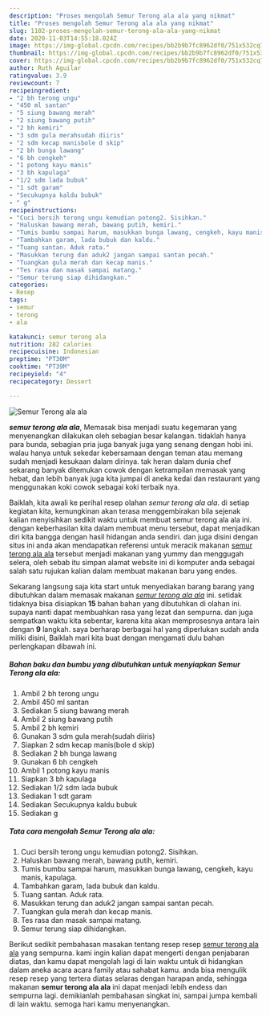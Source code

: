 ```yaml
---
description: "Proses mengolah Semur Terong ala ala yang nikmat"
title: "Proses mengolah Semur Terong ala ala yang nikmat"
slug: 1102-proses-mengolah-semur-terong-ala-ala-yang-nikmat
date: 2020-11-03T14:55:18.024Z
image: https://img-global.cpcdn.com/recipes/bb2b9b7fc8962df0/751x532cq70/semur-terong-ala-ala-foto-resep-utama.jpg
thumbnail: https://img-global.cpcdn.com/recipes/bb2b9b7fc8962df0/751x532cq70/semur-terong-ala-ala-foto-resep-utama.jpg
cover: https://img-global.cpcdn.com/recipes/bb2b9b7fc8962df0/751x532cq70/semur-terong-ala-ala-foto-resep-utama.jpg
author: Ruth Aguilar
ratingvalue: 3.9
reviewcount: 7
recipeingredient:
- "2 bh terong ungu"
- "450 ml santan"
- "5 siung bawang merah"
- "2 siung bawang putih"
- "2 bh kemiri"
- "3 sdm gula merahsudah diiris"
- "2 sdm kecap manisbole d skip"
- "2 bh bunga lawang"
- "6 bh cengkeh"
- "1 potong kayu manis"
- "3 bh kapulaga"
- "1/2 sdm lada bubuk"
- "1 sdt garam"
- "Secukupnya kaldu bubuk"
- " g"
recipeinstructions:
- "Cuci bersih terong ungu kemudian potong2. Sisihkan."
- "Haluskan bawang merah, bawang putih, kemiri."
- "Tumis bumbu sampai harum, masukkan bunga lawang, cengkeh, kayu manis, kapulaga."
- "Tambahkan garam, lada bubuk dan kaldu."
- "Tuang santan. Aduk rata."
- "Masukkan terung dan aduk2 jangan sampai santan pecah."
- "Tuangkan gula merah dan kecap manis."
- "Tes rasa dan masak sampai matang."
- "Semur terung siap dihidangkan."
categories:
- Resep
tags:
- semur
- terong
- ala

katakunci: semur terong ala 
nutrition: 282 calories
recipecuisine: Indonesian
preptime: "PT30M"
cooktime: "PT39M"
recipeyield: "4"
recipecategory: Dessert

---
```



![Semur Terong ala ala](https://img-global.cpcdn.com/recipes/bb2b9b7fc8962df0/751x532cq70/semur-terong-ala-ala-foto-resep-utama.jpg)

<b><i>semur terong ala ala</i></b>, Memasak bisa menjadi suatu kegemaran yang menyenangkan dilakukan oleh sebagian besar kalangan. tidaklah hanya para bunda, sebagian pria juga banyak juga yang senang dengan hobi ini. walau hanya untuk sekedar kebersamaan dengan teman atau memang sudah menjadi kesukaan dalam dirinya. tak heran dalam dunia chef sekarang banyak ditemukan cowok dengan ketrampilan memasak yang hebat, dan lebih banyak juga kita jumpai di aneka kedai dan restaurant yang menggunakan koki cowok sebagai koki terbaik nya.

Baiklah, kita awali ke perihal resep olahan <i>semur terong ala ala</i>. di setiap kegiatan kita, kemungkinan akan terasa menggembirakan bila sejenak kalian menyisihkan sedikit waktu untuk membuat semur terong ala ala ini. dengan keberhasilan kita dalam membuat menu tersebut, dapat menjadikan diri kita bangga dengan hasil hidangan anda sendiri. dan juga disini dengan situs ini anda akan mendapatkan referensi untuk meracik makanan <u>semur terong ala ala</u> tersebut menjadi makanan yang yummy dan menggugah selera, oleh sebab itu simpan alamat website ini di komputer anda sebagai salah satu rujukan kalian dalam membuat makanan baru yang endes.




Sekarang langsung saja kita start untuk menyediakan barang barang yang dibutuhkan dalam memasak makanan <u><i>semur terong ala ala</i></u> ini. setidak tidaknya bisa disiapkan <b>15</b> bahan bahan yang dibutuhkan di olahan ini. supaya nanti dapat membuahkan rasa yang lezat dan sempurna. dan juga sempatkan waktu kita sebentar, karena kita akan memprosesnya antara lain dengan <b>9</b> langkah. saya berharap berbagai hal yang diperlukan sudah anda miliki disini, Baiklah mari kita buat dengan mengamati dulu bahan perlengkapan dibawah ini.

<!--inarticleads1-->

##### Bahan baku dan bumbu yang dibutuhkan untuk menyiapkan Semur Terong ala ala:

1. Ambil 2 bh terong ungu
1. Ambil 450 ml santan
1. Sediakan 5 siung bawang merah
1. Ambil 2 siung bawang putih
1. Ambil 2 bh kemiri
1. Gunakan 3 sdm gula merah(sudah diiris)
1. Siapkan 2 sdm kecap manis(bole d skip)
1. Sediakan 2 bh bunga lawang
1. Gunakan 6 bh cengkeh
1. Ambil 1 potong kayu manis
1. Siapkan 3 bh kapulaga
1. Sediakan 1/2 sdm lada bubuk
1. Sediakan 1 sdt garam
1. Sediakan Secukupnya kaldu bubuk
1. Sediakan  g




<!--inarticleads2-->

##### Tata cara mengolah Semur Terong ala ala:

1. Cuci bersih terong ungu kemudian potong2. Sisihkan.
1. Haluskan bawang merah, bawang putih, kemiri.
1. Tumis bumbu sampai harum, masukkan bunga lawang, cengkeh, kayu manis, kapulaga.
1. Tambahkan garam, lada bubuk dan kaldu.
1. Tuang santan. Aduk rata.
1. Masukkan terung dan aduk2 jangan sampai santan pecah.
1. Tuangkan gula merah dan kecap manis.
1. Tes rasa dan masak sampai matang.
1. Semur terung siap dihidangkan.




Berikut sedikit pembahasan masakan tentang resep resep <u>semur terong ala ala</u> yang sempurna. kami ingin kalian dapat mengerti dengan penjabaran diatas, dan kamu dapat mengolah lagi di lain waktu untuk di hidangkan dalam aneka acara acara family atau sahabat kamu. anda bisa mengulik resep resep yang tertera diatas selaras dengan harapan anda, sehingga makanan <b>semur terong ala ala</b> ini dapat menjadi lebih endess dan sempurna lagi. demikianlah pembahasan singkat ini, sampai jumpa kembali di lain waktu. semoga hari kamu menyenangkan.
